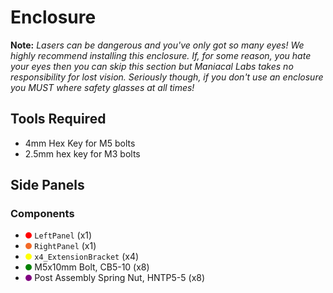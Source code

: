 <style>
.dot {
  height: 0.75em;
  width: 0.75em;
  border-radius: 50%;
  display: inline-block;
}

.red {background-color: red;}
.orange {background-color: #f36926;}
.yellow {background-color: yellow;}
.green {background-color: green;}
.blue {background-color: blue;}
.purple {background-color: purple;}
</style>

# Enclosure

**Note:** *Lasers can be dangerous and you've only got so many eyes! We highly recommend installing this enclosure. If, for some reason, you hate your eyes then you can skip this section but Maniacal Labs takes no responsibility for lost vision. Seriously though, if you don't use an enclosure you MUST where safety glasses at all times!*

## Tools Required

- 4mm Hex Key for M5 bolts
- 2.5mm hex key for M3 bolts

## Side Panels

### Components

- <span class="dot red"></span> `LeftPanel` (x1)
- <span class="dot orange"></span> `RightPanel` (x1)
- <span class="dot yellow"></span> `x4_ExtensionBracket` (x4)
- <span class="dot green"></span> M5x10mm Bolt, CB5-10 (x8)
- <span class="dot purple"></span> Post Assembly Spring Nut, HNTP5-5 (x8)

